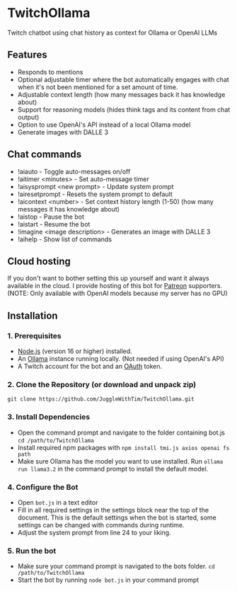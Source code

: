 # TwitchOllama
Twitch chatbot using chat history as context for Ollama or OpenAI LLMs

## Features
* Responds to mentions
* Optional adjustable timer where the bot automatically engages with chat when it's not been mentioned for a set amount of time.
* Adjustable context length (how many messages back it has knowledge about)
* Support for reasoning models (hides think tags and its content from chat output)
* Option to use OpenAI's API instead of a local Ollama model
* Generate images with DALLE 3

## Chat commands
* !aiauto - Toggle auto-messages on/off
* !aitimer \<minutes\> - Set auto-message timer
* !aisysprompt \<new prompt\> - Update system prompt
* !airesetprompt - Resets the system prompt to default
* !aicontext \<number\> - Set context history length (1-50) (how many messages it has knowledge about)
* !aistop - Pause the bot
* !aistart - Resume the bot
* !imagine \<image description\> - Generates an image with DALLE 3
* !aihelp - Show list of commands

## Cloud hosting
If you don't want to bother setting this up yourself and want it always available in the cloud. I provide hosting of this bot for [Patreon](patreon.com/JuggleWithTim) supporters.
(NOTE: Only available with OpenAI models because my server has no GPU)

## Installation
### 1. Prerequisites
* [Node.js](https://nodejs.org/) (version 16 or higher) installed.
* An [Ollama](https://ollama.com/) instance running locally. (Not needed if using OpenAI's API)
* A Twitch account for the bot and an [OAuth](https://twitchtokengenerator.com/) token.

### 2. Clone the Repository (or download and unpack zip)
`git clone https://github.com/JuggleWithTim/TwitchOllama.git`

### 3. Install Dependencies
* Open the command prompt and navigate to the folder containing bot.js
`cd /path/to/TwitchOllama`
* Install required npm packages with `npm install tmi.js axios openai fs path`
* Make sure Ollama has the model you want to use installed. Run `ollama run llama3.2` in the command prompt to install the default model.

### 4. Configure the Bot
* Open `bot.js` in a text editor
* Fill in all required settings in the settings block near the top of the document. This is the default settings when the bot is started, some settings can be changed with commands during runtime.
* Adjust the system prompt from line 24 to your liking.

### 5. Run the bot
* Make sure your command prompt is navigated to the bots folder. `cd /path/to/TwitchOllama`
* Start the bot by running `node bot.js` in your command prompt
